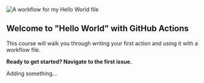 ![A workflow for my Hello World file](https://github.com/coachnate/hello-github-actions/workflows/A%20workflow%20for%20my%20Hello%20World%20file/badge.svg)

## Welcome to "Hello World" with GitHub Actions

This course will walk you through writing your first action and using it with a workflow file. 

**Ready to get started? Navigate to the first issue.**

Adding something...
